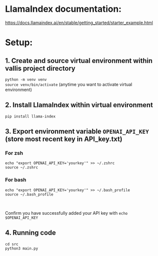 # LlamaIndex documentation:

https://docs.llamaindex.ai/en/stable/getting_started/starter_example.html

# Setup:

## 1. Create and source virtual environment within vallis project directory <br>

`python -m venv venv` <br>
`source venv/bin/activate` (anytime you want to activate virtual environment) <br>

## 2. Install LlamaIndex within virtual environment

`pip install llama-index`

## 3. Export environment variable `OPENAI_API_KEY` (store most recent key in API_key.txt)

### For zsh

`echo "export OPENAI_API_KEY='yourkey'" >> ~/.zshrc` <br>
`source ~/.zshrc`

### For bash

`echo "export OPENAI_API_KEY='yourkey'" >> ~/.bash_profile` <br>
`source ~/.bash_profile`

<br>

Confirm you have successfully added your API key with `echo $OPENAI_API_KEY`

## 4. Running code

`cd src` <br>
`python3 main.py` <br>
